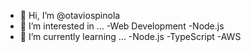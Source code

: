 - 👋 Hi, I’m @otaviospinola
- 👀 I’m interested in ...
    -Web Development
    -Node.js
- 🌱 I’m currently learning ...
    -Node.js
    -TypeScript
    -AWS

<!---
otaviospinola/otaviospinola is a ✨ special ✨ repository because its `README.md` (this file) appears on your GitHub profile.
You can click the Preview link to take a look at your changes.
--->

